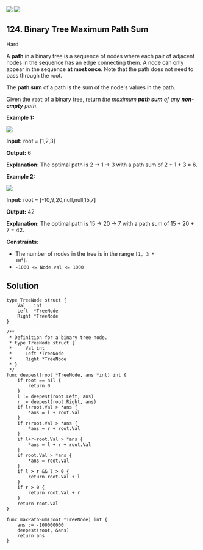 [![](https://img.shields.io/github/stars/LeetCode-Top-Interview-150/LeetCode-Top-Interview-150?label=Stars&style=flat-square)](https://github.com/LeetCode-Top-Interview-150/LeetCode-Top-Interview-150)
[![](https://img.shields.io/github/forks/LeetCode-Top-Interview-150/LeetCode-Top-Interview-150?label=Fork%20me%20on%20GitHub%20&style=flat-square)](https://github.com/LeetCode-Top-Interview-150/LeetCode-Top-Interview-150/fork)

## 124\. Binary Tree Maximum Path Sum

Hard

A **path** in a binary tree is a sequence of nodes where each pair of adjacent nodes in the sequence has an edge connecting them. A node can only appear in the sequence **at most once**. Note that the path does not need to pass through the root.

The **path sum** of a path is the sum of the node's values in the path.

Given the `root` of a binary tree, return _the maximum **path sum** of any **non-empty** path_.

**Example 1:**

![](https://assets.leetcode.com/uploads/2020/10/13/exx1.jpg)

**Input:** root = [1,2,3]

**Output:** 6

**Explanation:** The optimal path is 2 -> 1 -> 3 with a path sum of 2 + 1 + 3 = 6.

**Example 2:**

![](https://assets.leetcode.com/uploads/2020/10/13/exx2.jpg)

**Input:** root = [-10,9,20,null,null,15,7]

**Output:** 42

**Explanation:** The optimal path is 15 -> 20 -> 7 with a path sum of 15 + 20 + 7 = 42.

**Constraints:**

*   The number of nodes in the tree is in the range <code>[1, 3 * 10<sup>4</sup>]</code>.
*   `-1000 <= Node.val <= 1000`

## Solution

```golang
type TreeNode struct {
	Val   int
	Left  *TreeNode
	Right *TreeNode
}

/**
 * Definition for a binary tree node.
 * type TreeNode struct {
 *     Val int
 *     Left *TreeNode
 *     Right *TreeNode
 * }
 */
func deepest(root *TreeNode, ans *int) int {
	if root == nil {
		return 0
	}
	l := deepest(root.Left, ans)
	r := deepest(root.Right, ans)
	if l+root.Val > *ans {
		*ans = l + root.Val
	}
	if r+root.Val > *ans {
		*ans = r + root.Val
	}
	if l+r+root.Val > *ans {
		*ans = l + r + root.Val
	}
	if root.Val > *ans {
		*ans = root.Val
	}
	if l > r && l > 0 {
		return root.Val + l
	}
	if r > 0 {
		return root.Val + r
	}
	return root.Val
}

func maxPathSum(root *TreeNode) int {
	ans := -100000000
	deepest(root, &ans)
	return ans
}
```